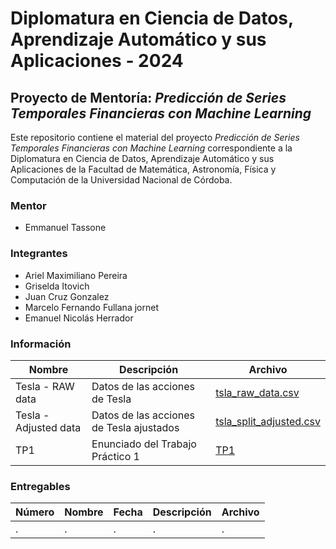 # Diplomatura en Ciencia de Datos, Aprendizaje Automático y sus Aplicaciones - 2024

## Proyecto de Mentoría: *Predicción de Series Temporales Financieras con Machine Learning*

Este repositorio contiene el material del proyecto *Predicción de Series Temporales Financieras con Machine Learning* correspondiente a la Diplomatura en Ciencia de Datos, Aprendizaje Automático y sus Aplicaciones de la Facultad de Matemática, Astronomía, Física y Computación de la Universidad Nacional de Córdoba.

### Mentor

- Emmanuel Tassone

### Integrantes

- Ariel Maximiliano Pereira
- Griselda Itovich
- Juan Cruz Gonzalez
- Marcelo Fernando Fullana jornet
- Emanuel Nicolás Herrador

### Información

| Nombre | Descripción | Archivo |
| ------ | ----------- | ------- |
| Tesla - RAW data | Datos de las acciones de Tesla | [tsla_raw_data.csv](./data/tsla_raw_data.csv) |
| Tesla - Adjusted data | Datos de las acciones de Tesla ajustados | [tsla_split_adjusted.csv](./data/tsla_split_adjusted.csv) |
| TP1 | Enunciado del Trabajo Práctico 1 | [TP1](./enunciados/TP1.pdf) |

### Entregables

| Número | Nombre | Fecha | Descripción | Archivo |
| ------ | ------ | ----- | ----------- | ------- |
| . | . | . | . | . |
